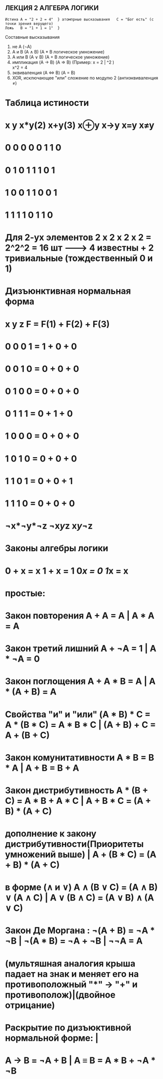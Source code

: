 ## ЛЕКЦИЯ 2 АЛГЕБРА ЛОГИКИ
    Истина A = "2 + 2 = 4"  } атомпрные высказывания   C = "Бог есть" (с точки зрения верущего)
    Ложь   B = "1 + 1 = 1"  }
Составные высказывания
1) не A       (¬A)
2) A и B      (A ∧ B)  (A * B логическое умножение)
3) A или B    (A ∨ B)  (A + B логическое умножение)
4) импликация (A -> B) (A => B) (Пример: x = 2 | ^2 )
<br> x^2 = 4
5) эквиваленция (A <=> B) (A = B)
6) XOR, исключающее "или" сложение по модулю 2  (антиэквиваленция ≠)
#
# Таблица истиности
# x  y   x*y(2)  x+y(3)  x⊕y  x->y  x=y  x≠y
# 0  0    0       0       0     1     1    0
# 0  1    0       1       1     1     0    1
# 1  0    0       1       1     0     0    1
# 1  1    1       1       0     1     1    0
# 
# Для 2-ух элементов 2 x 2 x 2 x 2 = 2^2^2 = 16 шт ---> 4 известны + 2 тривиальные (тождественный 0 и 1)
#
# Дизъюнктивная нормальная форма
# x y z  F =   F(1)  +  F(2)  +  F(3)
# 0 0 0  1 =    1    +   0     +   0
# 0 0 1  0 =    0    +   0     +   0
# 0 1 0  0 =    0    +   0     +   0
# 0 1 1  1 =    0    +   1     +   0
# 1 0 0  0 =    0    +   0     +   0
# 1 0 1  0 =    0    +   0     +   0
# 1 1 0  1 =    0    +   0     +   1
# 1 1 1  0 =    0    +   0     +   0
#           ¬x*¬y*¬z  ¬x*y*z    x*y*¬z
#  
#  Законы алгебры логики
# 0 + x = x    1 + x = 1  0*x = 0  1*x = x
# простые: 
# Закон повторения         А + А = А                              | А * А = А  
# Закон третий лишний      А + ¬A = 1                             | A * ¬A = 0
# Закон поглощения         A + A * B = A                          | A * (A + B) = A
# Свойства "и" и "или"    (A * B) * C = A * (B * C) = A * B * C   | (A + B) + C = A + (B + C)
# Закон комунитативности   A * B = B * A                          | A + B = B + A
# Закон дистрибутивность   A * (B + C) = A * B + A * C            | A + B * C = (A + B) * (A + C)
# дополнение к закону дистрибутивности(Приоритеты умножений выше) | A + (B * C) = (A + B) * (A + C)
# в форме (∧ и ∨)         A ∧ (B ∨ C) = (A ∧ B) ∨ (A ∧ C)        | A ∨ (B ∧ C) = (A ∨ B) ∧ (A ∨ C)
# Закон Де Моргана :      ¬(A + B) = ¬A * ¬B                      | ¬(A * B) = ¬A + ¬B                | ¬¬A = A             
# (мультяшная аналогия крыша падает на знак и меняет его на противоположный "*" -> "+" и противополож)|(двойное отрицание)
# Раскрытие по дизъюктивной нормальной форме:                     | 
#                          A -> B = ¬A + B                        | A ≡ B = A * B + ¬A * ¬B